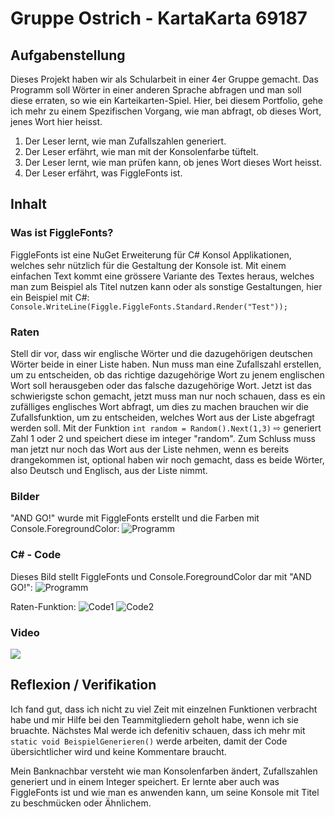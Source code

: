 # Gruppe Ostrich - KartaKarta 69187

## Aufgabenstellung
Dieses Projekt haben wir als Schularbeit in einer 4er Gruppe gemacht. Das Programm soll Wörter in einer anderen Sprache abfragen und man soll diese erraten, so wie ein Karteikarten-Spiel. Hier, bei diesem Portfolio, gehe ich mehr zu einem Spezifischen Vorgang, wie man abfragt, ob dieses Wort, jenes Wort hier heisst.

1. Der Leser lernt, wie man Zufallszahlen generiert.
2. Der Leser erfährt, wie man mit der Konsolenfarbe tüftelt.
3. Der Leser lernt, wie man prüfen kann, ob jenes Wort dieses Wort heisst.
4. Der Leser erfährt, was FiggleFonts ist.

## Inhalt
### Was ist FiggleFonts?
FiggleFonts ist eine NuGet Erweiterung für C# Konsol Applikationen, welches sehr nützlich für die Gestaltung der Konsole ist. Mit einem einfachen Text kommt eine grössere Variante des Textes heraus, welches man zum Beispiel als Titel nutzen kann oder als sonstige Gestaltungen, hier ein Beispiel mit C#:
`Console.WriteLine(Figgle.FiggleFonts.Standard.Render("Test"));`
### Raten
Stell dir vor, dass wir englische Wörter und die dazugehörigen deutschen Wörter beide in einer Liste haben. Nun muss man eine Zufallszahl erstellen, um zu entscheiden, ob das richtige dazugehörige Wort zu jenem englischen Wort soll herausgeben oder das falsche dazugehörige Wort. Jetzt ist das schwierigste schon gemacht, jetzt muss man nur noch schauen, dass es ein zufälliges englisches Wort abfragt, um dies zu machen brauchen wir die Zufallsfunktion, um zu entscheiden, welches Wort aus der Liste abgefragt werden soll. Mit der Funktion `int random = Random().Next(1,3)` ⇨ generiert Zahl 1 oder 2 und speichert diese im integer "random".
Zum Schluss muss man jetzt nur noch das Wort aus der Liste nehmen, wenn es bereits drangekommen ist, optional haben wir noch gemacht, dass es beide Wörter, also Deutsch und Englisch, aus der Liste nimmt.

### Bilder
"AND GO!" wurde mit FiggleFonts erstellt und die Farben mit Console.ForegroundColor:
![Programm](https://i.imgur.com/COBuhht.jpg)

### C# - Code
Dieses Bild stellt FiggleFonts und Console.ForegroundColor dar mit "AND GO!":
![Programm](https://i.imgur.com/onciX4X.jpg)

Raten-Funktion:
![Code1](https://i.imgur.com/EB0i6eV.jpg)
![Code2](https://i.imgur.com/9YVPzJS.jpg)
### Video
[![](https://i.imgur.com/8rlDCUI.jpg)](https://youtu.be/4-XPr_A8YWI)

## Reflexion / Verifikation
Ich fand gut, dass ich nicht zu viel Zeit mit einzelnen Funktionen verbracht habe und mir Hilfe bei den Teammitgliedern geholt habe, wenn ich sie bruachte. 
Nächstes Mal werde ich defenitiv schauen, dass ich mehr mit `static void BeispielGenerieren()` werde arbeiten, damit der Code übersichtlicher wird und keine Kommentare braucht.

Mein Banknachbar versteht wie man Konsolenfarben ändert, Zufallszahlen generiert und in einem Integer speichert. Er lernte aber auch was FiggleFonts ist und wie man es anwenden kann, um seine Konsole mit Titel zu beschmücken oder Ähnlichem.
